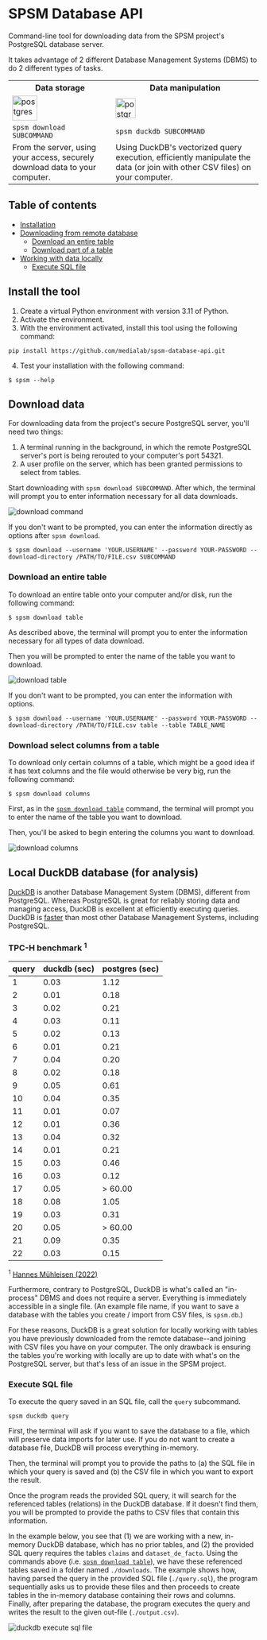 # SPSM Database API

Command-line tool for downloading data from the SPSM project's PostgreSQL database server.

It takes advantage of 2 different Database Management Systems (DBMS) to do 2 different types of tasks.

<table>
  <tr>
    <th>Data storage</th>
    <th>Data manipulation</th>
  </tr>
  <tr>
    <td><img src="doc/img/postgres.png" alt="postgres" style="height:50px;"/></td>
    <td><img src="doc/img/duckdb.png" alt="postgres" style="height:40px;"/></td>
  </tr>
  <tr>
    <td><code>spsm download SUBCOMMAND</code></td>
    <td><code>spsm duckdb SUBCOMMAND</code></td>
  </tr>
  <tr>
    <td>From the server, using your access, securely download data to your computer.</td>
    <td>Using DuckDB's vectorized query execution, efficiently manipulate the data (or join with other CSV files) on your computer.</td>
  </tr>
</table>

## Table of contents

- [Installation](#install-the-tool)
- [Downloading from remote database](#download-data)
  - [Download an entire table](#download-an-entire-table)
  - [Download part of a table](#download-select-columns-from-a-table)
- [Working with data locally](#local-duckdb-database-for-analysis)
  - [Execute SQL file](#execute-sql-file)

## Install the tool

1. Create a virtual Python environment with version 3.11 of Python.
2. Activate the environment.
3. With the environment activated, install this tool using the following command:

```shell
pip install https://github.com/medialab/spsm-database-api.git
```

4. Test your installation with the following command:

```console
$ spsm --help
```

## Download data

For downloading data from the project's secure PostgreSQL server, you'll need two things:

1. A terminal running in the background, in which the remote PostgreSQL server's port is being rerouted to your computer's port 54321.
2. A user profile on the server, which has been granted permissions to select from tables.

Start downloading with `spsm download SUBCOMMAND`. After which, the terminal will prompt you to enter information necessary for all data downloads.

![download command](doc/img/download.gif)

If you don't want to be prompted, you can enter the information directly as options after `spsm download`.

```
$ spsm download --username 'YOUR.USERNAME' --password YOUR-PASSWORD --download-directory /PATH/TO/FILE.csv SUBCOMMAND
```

### Download an entire table

To download an entire table onto your computer and/or disk, run the following command:

```console
$ spsm download table
```

As described above, the terminal will prompt you to enter the information necessary for all types of data download.

Then you will be prompted to enter the name of the table you want to download.

![download table](doc/img/download_table.png)

If you don't want to be prompted, you can enter the information with options.

```console
$ spsm download --username 'YOUR.USERNAME' --password YOUR-PASSWORD --download-directory /PATH/TO/FILE.csv table --table TABLE_NAME
```

### Download select columns from a table

To download only certain columns of a table, which might be a good idea if it has text columns and the file would otherwise be very big, run the following command:

```console
$ spsm download columns
```

First, as in the [`spsm download table`](#download-an-entire-table) command, the terminal will prompt you to enter the name of the table you want to download.

Then, you'll be asked to begin entering the columns you want to download.

![download columns](doc/img/download_columns.gif)

## Local DuckDB database (for analysis)

[DuckDB](https://duckdb.org/) is another Database Management System (DBMS), different from PostgreSQL. Whereas PostgreSQL is great for reliably storing data and managing access, DuckDB is excellent at efficiently executing queries. DuckDB is [faster](https://duckdb.org/why_duckdb.html#fast-analytical-queries) than most other Database Management Systems, including PostgreSQL.

### TPC-H benchmark <sup>1</sup>

| query | duckdb (sec) | postgres (sec) |
| ----- | ------------ | -------------- |
| 1     | 0.03         | 1.12           |
| 2     | 0.01         | 0.18           |
| 3     | 0.02         | 0.21           |
| 4     | 0.03         | 0.11           |
| 5     | 0.02         | 0.13           |
| 6     | 0.01         | 0.21           |
| 7     | 0.04         | 0.20           |
| 8     | 0.02         | 0.18           |
| 9     | 0.05         | 0.61           |
| 10    | 0.04         | 0.35           |
| 11    | 0.01         | 0.07           |
| 12    | 0.01         | 0.36           |
| 13    | 0.04         | 0.32           |
| 14    | 0.01         | 0.21           |
| 15    | 0.03         | 0.46           |
| 16    | 0.03         | 0.12           |
| 17    | 0.05         | > 60.00        |
| 18    | 0.08         | 1.05           |
| 19    | 0.03         | 0.31           |
| 20    | 0.05         | > 60.00        |
| 21    | 0.09         | 0.35           |
| 22    | 0.03         | 0.15           |

<sup>1</sup> [Hannes Mühleisen (2022)](https://duckdb.org/2022/09/30/postgres-scanner.html)

Furthermore, contrary to PostgreSQL, DuckDB is what's called an "in-process" DBMS and does not require a server. Everything is immediately accessible in a single file. (An example file name, if you want to save a database with the tables you create / import from CSV files, is `spsm.db`.)

For these reasons, DuckDB is a great solution for locally working with tables you have previously downloaded from the remote database--and joining with CSV files you have on your computer. The only drawback is ensuring the tables you're working with locally are up to date with what's on the PostgreSQL server, but that's less of an issue in the SPSM project.

### Execute SQL file

To execute the query saved in an SQL file, call the `query` subcommand.

```console
spsm duckdb query
```

First, the terminal will ask if you want to save the database to a file, which will preserve data imports for later use. If you do not want to create a database file, DuckDB will process everything in-memory.

Then, the terminal will prompt you to provide the paths to (a) the SQL file in which your query is saved and (b) the CSV file in which you want to export the result.

Once the program reads the provided SQL query, it will search for the referenced tables (relations) in the DuckDB database. If it doesn't find them, you will be prompted to provide the paths to CSV files that contain this information.

In the example below, you see that (1) we are working with a new, in-memory DuckDB database, which has no prior tables, and (2) the provided SQL query requires the tables `claims` and `dataset_de_facto`. Using the commands above (i.e. [`spsm download table`](#download-data)), we have these referenced tables saved in a folder named `./downloads`. The example shows how, having parsed the query in the provided SQL file (`./query.sql`), the program sequentially asks us to provide these files and then proceeds to create tables in the in-memory database containing their rows and columns. Finally, after preparing the database, the program executes the query and writes the result to the given out-file (`./output.csv`).

![duckdb execute sql file](doc/img/execute_query.gif)
